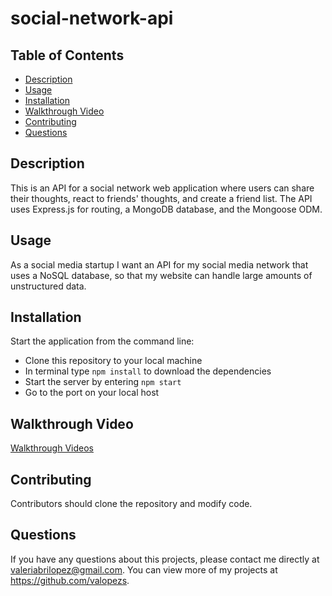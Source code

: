 # social-network-api

## Table of Contents
* [Description](#description)
* [Usage](#usage)
* [Installation](#installation)
* [Walkthrough Video](#walkthrough-video)
* [Contributing](#contributing)
* [Questions](#questions)

## Description
This is an API for a social network web application where users can share their thoughts, react to friends' thoughts, and create a friend list. The API uses Express.js for routing, a MongoDB database, and the Mongoose ODM.

## Usage
As a social media startup I want an API for my social media network that uses a NoSQL database, so that my website can handle large amounts of unstructured data.

## Installation
Start the application from the command line:

- Clone this repository to your local machine
- In terminal type ```npm install``` to download the dependencies
- Start the server by entering ```npm start```
- Go to the port on your local host

## Walkthrough Video

[Walkthrough Videos](https://drive.google.com/drive/folders/1mz4fLnGSjX4ghKYNP7g_PRBJXVqPBEM8?usp=sharing)

## Contributing
Contributors should clone the repository and modify code. 

## Questions
If you have any questions about this projects, please contact me directly at valeriabrilopez@gmail.com. You can view more of my projects at https://github.com/valopezs.